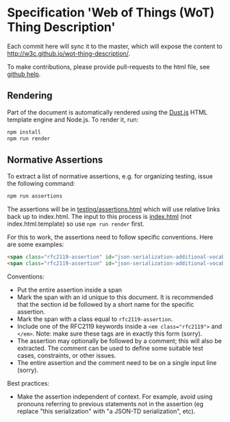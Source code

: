 # Specification 'Web of Things (WoT) Thing Description'

Each commit here will sync it to the master, which will expose the content to http://w3c.github.io/wot-thing-description/.

To make contributions, please provide pull-requests to the html file, see [github help](https://help.github.com/articles/using-pull-requests/).

## Rendering

Part of the document is automatically rendered using the [Dust.js](http://www.dustjs.com/) HTML template engine and Node.js. To render it, run:

```sh
npm install
npm run render
```

## Normative Assertions

To extract a list of normative assertions, e.g. for organizing testing, issue the following command:
```sh
npm run assertions
```
The assertions will be in [testing/assertions.html](testing/assertions.html) which will use relative links back up to
index.html.  The input to this process is [index.html](index.html) (not index.html.template) so use `npm run render` first.

For this to work, the assertions need to follow specific conventions.  Here are some examples:
```html
<span class="rfc2119-assertion" id="json-serialization-additional-vocabularies">JSON TD <em class="rfc2119">MAY</em> contain additional optional vocabularies that are not in the Thing Description core model.</span><!-- Describe test cases -->
<span class="rfc2119-assertion" id="json-serialization-additional-vocabularies-prefix">Terms from additional optional vocabularies used in a JSON-TD <em class="rfc2119">MUST</em> carry a prefix for identification within the key name (e.g., <tt>"http:header"</tt>).</span>
```

Conventions:
* Put the entire assertion inside a span
* Mark the span with an id unique to this document.  It is recommended that the section id be followed by a short name for the specific assertion.
* Mark the span with a class equal to `rfc2119-assertion`.
* Include one of the RFC2119 keywords inside a `<em class="rfc2119">` and `</em>`.
  Note: make sure these tags are in exactly this form (sorry).
* The assertion may optionally be followed by a comment; this will also be extracted.
  The comment can be used to define some suitable test cases, constraints, or other issues.
* The entire assertion and the comment need to be on a single input line (sorry).

Best practices:
* Make the assertion independent of context.  For example, avoid using pronouns referring to previous statements not in the assertion (eg replace "this serialization" with "a JSON-TD serialization", etc).
